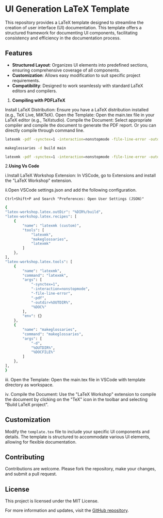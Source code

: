 
# UI Generation LaTeX Template

This repository provides a LaTeX template designed to streamline the creation of user interface (UI) documentation. This template offers a structured framework for documenting UI components, facilitating consistency and efficiency in the documentation process.

## Features

- **Structured Layout**: Organizes UI elements into predefined sections, ensuring comprehensive coverage of all components.
- **Customization**: Allows easy modification to suit specific project requirements.
- **Compatibility**: Designed to work seamlessly with standard LaTeX editors and compilers.



1. **Compiling with PDFLaTeX**

Install LaTeX Distribution: Ensure you have a LaTeX distribution installed (e.g., TeX Live, MiKTeX).
Open the Template: Open the main.tex file in your LaTeX editor (e.g., TeXstudio).
Compile the Document: Select appropriate compiler and compile the document to generate the PDF report.
Or you can directly compile through command line.

```bash
latexmk -pdf -synctex=1 -interaction=nonstopmode -file-line-error -outdir=build main.tex

makeglossaries -d build main

latexmk -pdf -synctex=1 -interaction=nonstopmode -file-line-error -outdir=build main.tex
```
2.**Using Vs Code** 

i.Install LaTeX Workshop Extension: In VSCode, go to Extensions and install the "LaTeX Workshop" extension.

ii.Open VSCode settings.json and add the following configuration.

```Ctrl+Shift+P and Search "Preferences: Open User Settings (JSON)"```

```bash
{
"latex-workshop.latex.outDir": "%DIR%/build",
"latex-workshop.latex.recipes": [
    {
        "name": "latexmk (custom)",
        "tools": [
            "latexmk",
            "makeglossaries",
            "latexmk"
        ]
    },
],
"latex-workshop.latex.tools": [
    {
        "name": "latexmk",
        "command": "latexmk",
        "args": [
            "-synctex=1",
            "-interaction=nonstopmode",
            "-file-line-error",
            "-pdf",
            "-outdir=%OUTDIR%",
            "%DOC%"
        ],
        "env": {}
    },
    {
        "name": "makeglossaries",
        "command": "makeglossaries",
        "args": [
            "-d",
            "%OUTDIR%",
            "%DOCFILE%"
        ]
    },
],
}
```
iii. Open the Template: Open the main.tex file in VSCode with template directory as workspace.

iv. Compile the Document: Use the "LaTeX Workshop" extension to compile the document by clicking on the "TeX" icon in the toolbar and selecting "Build LaTeX project".


## Customization

Modify the `template.tex` file to include your specific UI components and details. The template is structured to accommodate various UI elements, allowing for flexible documentation.

## Contributing

Contributions are welcome. Please fork the repository, make your changes, and submit a pull request.

## License

This project is licensed under the MIT License.

For more information and updates, visit the [GitHub repository](https://github.com/SONICPO/UI-generation-latex-template).
